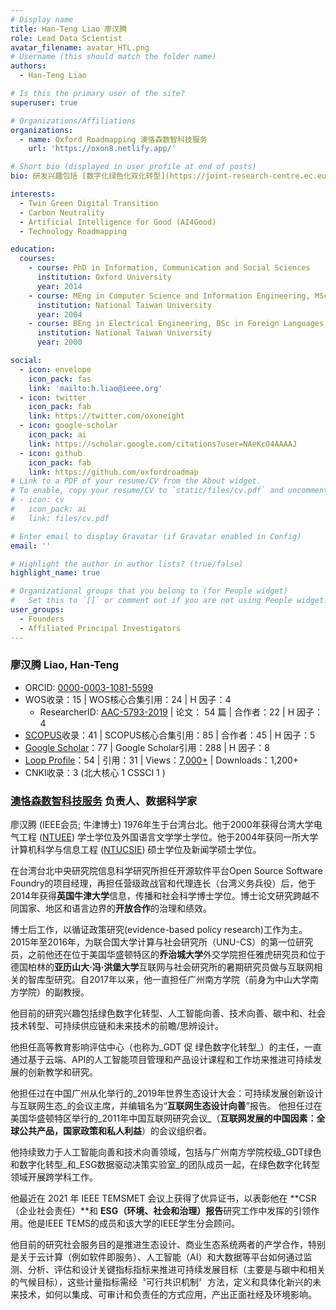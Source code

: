 ```yaml
---
# Display name
title: Han-Teng Liao 廖汉腾
role: Lead Data Scientist
avatar_filename: avatar_HTL.png
# Username (this should match the folder name)
authors:
  - Han-Teng Liao

# Is this the primary user of the site?
superuser: true

# Organizations/Affiliations
organizations:
  - name: Oxford Roadmapping 澳恪森数智科技服务 
    url: 'https://oxon8.netlify.app/'

# Short bio (displayed in user profile at end of posts)
bio: 研发兴趣包括 [数字化绿色化双化转型](https://joint-research-centre.ec.europa.eu/jrc-news/twin-green-digital-transition-how-sustainable-digital-technologies-could-enable-carbon-neutral-eu-2022-06-29_en)﹑[碳中和](https://www.frontiersin.org/articles/10.3389/fenvs.2023.1119011/abstract) 数智平台﹑及 [人工智能科技向善](https://aiforgood.itu.int/)。     My research interests include [twin green digital transition](https://joint-research-centre.ec.europa.eu/jrc-news/twin-green-digital-transition-how-sustainable-digital-technologies-could-enable-carbon-neutral-eu-2022-06-29_en), [carbon neutrality](https://www.frontiersin.org/articles/10.3389/fenvs.2023.1119011/abstract), and [Artificial Intelligence for Good](https://aiforgood.itu.int/).

interests:
  - Twin Green Digital Transition
  - Carbon Neutrality
  - Artificial Intelligence for Good (AI4Good)
  - Technology Roadmapping

education:
  courses:
    - course: PhD in Information, Communication and Social Sciences
      institution: Oxford University
      year: 2014
    - course: MEng in Computer Science and Information Engineering, MSc in Journalism
      institution: National Taiwan University
      year: 2004
    - course: BEng in Electrical Engineering, BSc in Foreign Languages and Literatures
      institution: National Taiwan University
      year: 2000

social:
  - icon: envelope
    icon_pack: fas
    link: 'mailto:h.liao@ieee.org'
  - icon: twitter
    icon_pack: fab
    link: https://twitter.com/oxoneight
  - icon: google-scholar
    icon_pack: ai
    link: https://scholar.google.com/citations?user=NAeKcO4AAAAJ
  - icon: github
    icon_pack: fab
    link: https://github.com/oxfordroadmap
# Link to a PDF of your resume/CV from the About widget.
# To enable, copy your resume/CV to `static/files/cv.pdf` and uncomment the lines below.
# - icon: cv
#   icon_pack: ai
#   link: files/cv.pdf

# Enter email to display Gravatar (if Gravatar enabled in Config)
email: ''

# Highlight the author in author lists? (true/false)
highlight_name: true

# Organizational groups that you belong to (for People widget)
#   Set this to `[]` or comment out if you are not using People widget.
user_groups:
  - Founders
  - Affiliated Principal Investigators
---
```


### 廖汉腾  Liao, Han-Teng 
* ORCID: [0000-0003-1081-5599](https://orcid.org/0000-0003-1081-5599)
* WOS收录：15  |  WOS核心合集引用：24  |  H 因子：4
	* ResearcherID: [AAC-5793-2019](https://www.webofscience.com/wos/author/rid/AAC-5793-2019)  |  论文： 54 篇 |  合作者：22  |  H 因子：4
* [SCOPUS](https://www.scopus.com/authid/detail.uri?authorId=57193528319)收录：41  |  SCOPUS核心合集引用：85  |  合作者：45  |  H 因子：5 
* [Google Scholar](https://scholar.google.com/citations?user=NAeKcO4AAAAJ)：77  |  Google Scholar引用：288   |  H 因子：8
* [Loop Profile](https://loop.frontiersin.org/people/1440943/overview)：54 |  引用：31  |  Views：[7,000+](https://loop.frontiersin.org/people/1440943/impact)    |  Downloads：1,200+ 
* CNKI收录：3  (北大核心 1 CSSCI 1 )

### [澳恪森数智科技服务](https://oxon8.com/) 负责人、数据科学家

廖汉腾 (IEEE会员; 牛津博士) 1976年生于台湾台北。他于2000年获得台湾大学电气工程 ([NTUEE](https://web.ee.ntu.edu.tw/eng/about1.php)) 学士学位及外国语言文学学士学位。他于2004年获同一所大学计算机科学与信息工程 ([NTUCSIE](https://www.csie.ntu.edu.tw/)) 硕士学位及新闻学硕士学位。

在台湾台北中央研究院信息科学研究所担任开源软件平台Open Source Software Foundry的项目经理，再担任营级政战官和代理连长（台湾义务兵役）后，他于2014年获得**英国牛津大学**信息，传播和社会科学博士学位。博士论文研究跨越不同国家、地区和语言边界的**开放合作**的治理和绩效。

博士后工作，以循证政策研究(evidence-based policy research)工作为主。2015年至2016年，为联合国大学计算与社会研究所（UNU-CS）的第一位研究员，之前他还在位于美国华盛顿特区的**乔治城大学**外交学院担任雅虎研究员和位于德国柏林的**亚历山大·冯·洪堡大学**互联网与社会研究所的暑期研究员做与互联网相关的智库型研究。自2017年以来，他一直担任广州南方学院（前身为中山大学南方学院）的副教授。

他目前的研究兴趣包括绿色数字化转型、人工智能向善、技术向善、碳中和、社会技术转型、可持续供应链和未来技术的前瞻/思辨设计。

他担任高等教育影响评估中心（也称为_GDT 促 绿色数字化转型_）的主任，一直通过基于云端、API的人工智能项目管理和产品设计课程和工作坊来推进可持续发展的创新教学和研究。

他担任过在中国广州从化举行的_2019年世界生态设计大会：可持续发展创新设计与互联网生态_的会议主席，并编辑名为“**互联网生态设计向善**”报告。 他担任过在美国华盛顿特区举行的_2011年中国互联网研究会议_（**互联网发展的中国因素：全球公共产品，国家政策和私人利益**）的会议组织者。

他持续致力于人工智能向善和技术向善领域，包括与广州南方学院校级_GDT绿色和数字化转型_和_ESG数据驱动决策实验室_的团队成员一起，在绿色数字化转型领域开展跨学科工作。

他最近在 2021 年 IEEE TEMSMET 会议上获得了优异证书，以表彰他在 **CSR（企业社会责任）**和 **ESG（环境、社会和治理）报告**研究工作中发挥的引领作用。他是IEEE TEMS的成员和该大学的IEEE学生分会顾问。

他目前的研究社会服务目的是推进生态设计、商业生态系统两者的产学合作，特别是关于云计算（例如软件即服务）、人工智能（AI）和大数据等平台如何通过监测、分析、评估和设计关键指标指标来推进可持续发展目标（主要是与碳中和相关的气候目标），这些计量指标需经〝可行共识机制〞方法，定义和具体化新兴的未来技术，如何以集成、可审计和负责任的方式应用，产出正面社经及环境影响。